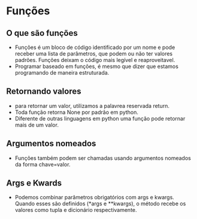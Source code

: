 # Funções
## O que são funções
- Funções é um bloco de código identificado por um nome e pode receber uma lista de parâmetros, que podem ou não ter valores padrões. Funções deixam o código mais legível e reaproveitavel.
- Programar baseado em funções, é mesmo que dizer que estamos programando de maneira estruturada.

## Retornando valores
- para retornar um valor, utilizamos a palavrea reservada return.
- Toda função retorna None por padrão em python.
- Diferente de outras linguagens em python uma função pode retornar mais de um valor.

## Argumentos nomeados
- Funções também podem ser chamadas usando argumentos nomeados da forma chave=valor.

## Args e Kwards
- Podemos combinar parâmetros obrigatórios com args e kwargs. Quando esses são definidos (*args e **kwargs), o método recebe os valores como tupla e dicionário respectivamente.